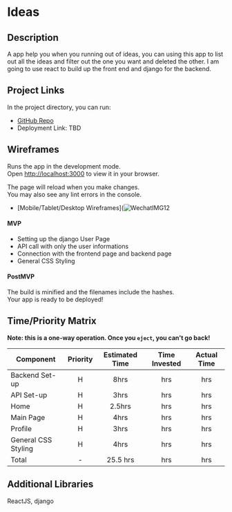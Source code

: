 # Ideas

## Description
A app help you when you running out of ideas, you can using this app to list out all the ideas and filter out the one you want and deleted the other. I am going to use react to build up the front end and django for the backend.

## Project Links
In the project directory, you can run:

- [GitHub Repo](https://github.com/Czhring/final_project)
- Deployment Link: TBD

## Wireframes
Runs the app in the development mode.\
Open [http://localhost:3000](http://localhost:3000) to view it in your browser.

The page will reload when you make changes.\
You may also see any lint errors in the console.

- [Mobile/Tablet/Desktop Wireframes](![WechatIMG12](https://user-images.githubusercontent.com/92180822/146595834-f380c2e7-486a-444c-8cf0-c327593bd42b.jpeg)

#### MVP

- Setting up the django User Page
- API call with only the user informations
- Connection with the frontend page and backend page
- General CSS Styling


#### PostMVP
The build is minified and the filenames include the hashes.\
Your app is ready to be deployed!


## Time/Priority Matrix
**Note: this is a one-way operation. Once you `eject`, you can't go back!**

| Component | Priority | Estimated Time | Time Invested | Actual Time |
| --- | :---: |  :---: | :---: | :---: |
| Backend Set-up | H | 8hrs| hrs | hrs |
| API Set-up | H | 3hrs| hrs | hrs |
| Home | H | 2.5hrs| hrs | hrs |
| Main Page | H | 4hrs | hrs | hrs |
| Profile | H | 3hrs | hrs | hrs |
| General CSS Styling | H | 4hrs | hrs | hrs |
| Total | - | 25.5 hrs|  hrs | hrs |


## Additional Libraries
ReactJS, django

